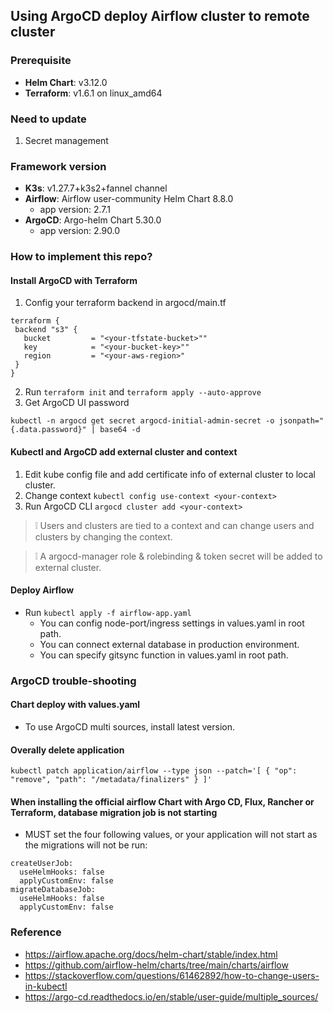 ## Using ArgoCD deploy Airflow cluster to remote cluster

### Prerequisite
- **Helm Chart**: v3.12.0
- **Terraform**: v1.6.1 on linux_amd64
### Need to update
1. Secret management

### Framework version
- **K3s**: v1.27.7+k3s2+fannel channel
- **Airflow**: Airflow user-community Helm Chart 8.8.0
  - app version: 2.7.1
- **ArgoCD**: Argo-helm Chart 5.30.0
  - app version: 2.90.0

### How to implement this repo?
#### Install ArgoCD with Terraform
1. Config your terraform backend in argocd/main.tf
   
```
terraform {
 backend "s3" {
   bucket         = "<your-tfstate-bucket>""
   key            = "<your-bucket-key>""
   region         = "<your-aws-region>"
 }
}
```
2. Run ```terraform init``` and  ```terraform apply --auto-approve```
3. Get ArgoCD UI password
```
kubectl -n argocd get secret argocd-initial-admin-secret -o jsonpath="{.data.password}" | base64 -d
```
#### Kubectl and ArgoCD add external cluster and context
1. Edit kube config file and add certificate info of external cluster to local cluster.
2. Change context ```kubectl config use-context <your-context>```
3. Run ArgoCD CLI
   ```argocd cluster add <your-context>```
   
> :grey_exclamation:    Users and clusters are tied to a context and can change users and clusters by changing the context.

> :grey_exclamation:    A argocd-manager role & rolebinding & token secret will be added to external cluster.

#### Deploy Airflow
- Run ```kubectl apply -f airflow-app.yaml```
  - You can config node-port/ingress settings in values.yaml in root path.
  - You can connect external database in production environment.
  - You can specify gitsync function in values.yaml in root path.

### ArgoCD trouble-shooting
#### Chart deploy with values.yaml
- To use ArgoCD multi sources, install latest version.
#### Overally delete application
```kubectl patch application/airflow --type json --patch='[ { "op": "remove", "path": "/metadata/finalizers" } ]'```
#### When installing the official airflow Chart with Argo CD, Flux, Rancher or Terraform, database migration job is not starting
- MUST set the four following values, or your application will not start as the migrations will not be run:

```
createUserJob:
  useHelmHooks: false
  applyCustomEnv: false
migrateDatabaseJob:
  useHelmHooks: false
  applyCustomEnv: false
```

### Reference
- https://airflow.apache.org/docs/helm-chart/stable/index.html
- https://github.com/airflow-helm/charts/tree/main/charts/airflow
- https://stackoverflow.com/questions/61462892/how-to-change-users-in-kubectl
- https://argo-cd.readthedocs.io/en/stable/user-guide/multiple_sources/
